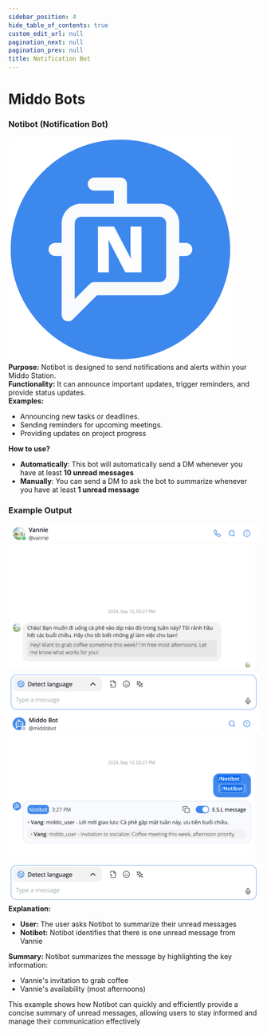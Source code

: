 ```yaml
---  
sidebar_position: 4  
hide_table_of_contents: true  
custom_edit_url: null  
pagination_next: null  
pagination_prev: null  
title: Notification Bot  
---  
```

# Middo Bots  
  
  
### **Notibot (Notification Bot)**  
  
![](./img/middo-bots-2.svg)  
**Purpose:**  Notibot is designed to send notifications and alerts within your Middo Station.    
**Functionality:**  It can announce important updates, trigger reminders, and provide status updates.  
**Examples:**  
- Announcing new tasks or deadlines.  
- Sending reminders for upcoming meetings.  
- Providing updates on project progress  
  
**How to use?**  
- **Automatically**: This bot will automatically send a DM whenever you have at least **10 unread messages**  
- **Manually**: You can send a DM to ask the bot to summarize whenever you have at least **1 unread message**  
  
### Example Output  
  
![](./img/notibot-2.png)  
![](./img/notibot-3.png)  
**Explanation:**  
- **User:** The user asks Notibot to summarize their unread messages  
- **Notibot:** Notibot identifies that there is one unread message from Vannie  
  
**Summary:** Notibot summarizes the message by highlighting the key information:  
- Vannie's invitation to grab coffee  
- Vannie's availability (most afternoons)  
  
This example shows how Notibot can quickly and efficiently provide a concise summary of unread messages, allowing users to stay informed and manage their communication effectively